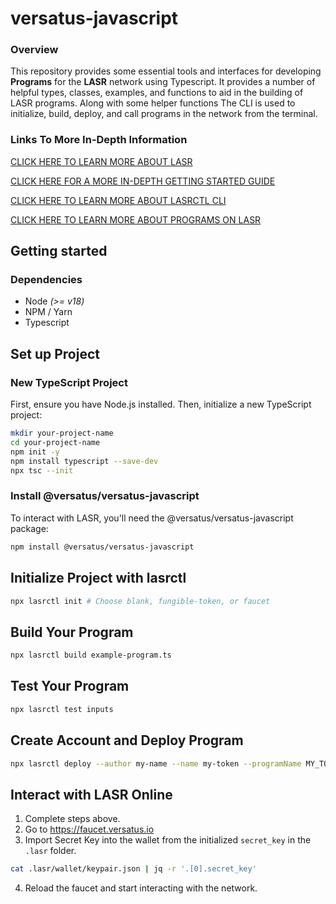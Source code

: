 # versatus-javascript
### Overview
This repository provides some essential tools and interfaces for developing 
**Programs** for the **LASR** network using Typescript.
It provides a number of helpful types, classes,
examples, and functions to aid in the building of LASR programs. 
Along with some helper functions The CLI is used to 
initialize, build, deploy, and call programs in the network from the terminal.

### Links To More In-Depth Information
[CLICK HERE TO LEARN MORE ABOUT LASR
](/LASR.md)

[CLICK HERE FOR A MORE IN-DEPTH GETTING STARTED GUIDE
](/GETTING_STARTED.md)

[CLICK HERE TO LEARN MORE ABOUT LASRCTL CLI
](/src/lasrctl/README.md)

[CLICK HERE TO LEARN MORE ABOUT PROGRAMS ON LASR
](/src/lib/programs/README.md)



## Getting started

### Dependencies
* Node _(>= v18)_
* NPM / Yarn
* Typescript


## Set up Project

### New TypeScript Project

First, ensure you have Node.js installed. Then, initialize a new TypeScript project:

```bash
mkdir your-project-name
cd your-project-name
npm init -y
npm install typescript --save-dev
npx tsc --init
```

### Install @versatus/versatus-javascript

To interact with LASR, you'll need the @versatus/versatus-javascript package:

```bash
npm install @versatus/versatus-javascript
```

## Initialize Project with lasrctl
```bash
npx lasrctl init # Choose blank, fungible-token, or faucet
```

## Build Your Program
```bash
npx lasrctl build example-program.ts
```

## Test Your Program
```bash
npx lasrctl test inputs
```
## Create Account and Deploy Program

```bash
npx lasrctl deploy --author my-name --name my-token --programName MY_TOKEN --symbol MY_TOKEN --initializedSupply 100 --totalSupply 100
```

## Interact with LASR Online 
1) Complete steps above. 
2) Go to https://faucet.versatus.io 
3) Import Secret Key into the wallet from the initialized `secret_key` in the `.lasr` folder.
```bash
cat .lasr/wallet/keypair.json | jq -r '.[0].secret_key' 
```
4) Reload the faucet and start interacting with the network.
